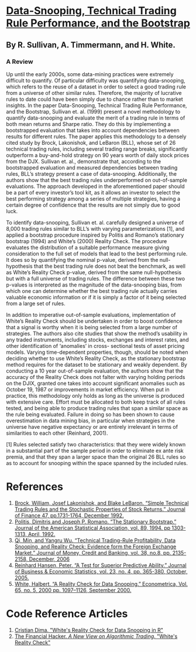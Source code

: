 # [Data-Snooping, Technical Trading Rule Performance, and the Bootstrap](https://www.kevinsheppard.com/images/0/0d/Sullivan_Timmermann_White.pdf)
## By R. Sullivan, A. Timmermann, and H. White.
### A Review

  Up until the early 2000s, some data-mining practices were extremely difficult to quantify. Of particular difficulty was quantifying data-snooping, which refers to the reuse of a dataset in order to select a good trading rule from a universe of other similar rules. Therefore, the majority of lucrative rules to date could have been simply due to chance rather than to market insights. In the paper Data-Snooping, Technical Trading Rule Performance, and the Bootstrap, Sullivan et. al. (1999) present a novel methodology to quantify data-snooping and evaluate the merit of a trading rule in terms of both mean returns and Sharpe ratio. They do this by implementing a bootstrapped evaluation that takes into account dependencies between results for different rules. The paper applies this methodology to a densely cited study by Brock, Lakonishok, and LeBaron (BLL), whose set of 26 technical trading rules, including several trading range breaks, significantly outperform a buy-and-hold strategy on 90 years worth of daily stock prices from the DJX. Sullivan et. al., demonstrate that, according to the bootstrapped evaluation and measured dependencies between trading rules, BLL’s strategy present a case of data-snooping. Additionally, the authors show that the best trading rules underperformed on out-of-sample evaluations. The approach developed in the aforementioned paper should be a part of every investor’s tool kit, as it allows an investor to select the best performing strategy among a series of multiple strategies, having a certain degree of confidence that the results are not simply due to good luck.<br>
  
  To identify data-snooping, Sullivan et. al. carefully designed a universe of 8,000 trading rules similar to BLL’s with varying parameterizations [1], and applied a bootstrap procedure inspired by Politis and Romano’s stationary bootstrap (1994) and White’s (2000) Reality Check. The procedure evaluates the distribution of a suitable performance measure giving consideration to the full set of models that lead to the best performing rule. It does so by quantifying the nominal p-value, derived from the null-hypothesis that the best trading rule does not beat the benchmark, as well as White’s Reality Check p-value, derived from the same null-hypothesis but with a full universe of trading rules. The difference between these two p-values is interpreted as the magnitude of the data-snooping bias, from which one can determine whether the best trading rule actually carries valuable economic information or if it is simply a factor of it being selected from a large set of rules.<br>
  
  In addition to imperative out-of-sample evaluations, implementation of White’s Reality Check should be undertaken in order to boost confidence that a signal is worthy when it is being selected from a large number of strategies. The authors also cite studies that show the method’s usability in any traded instruments, including stocks, exchanges and interest rates, and other identification of ‘anomalies’ in cross- sectional tests of asset pricing models. Varying time-dependent properties, though, should be noted when deciding whether to use White’s Reality Check, as the stationary bootstrap method requires for the dataset to be stationary and weakly dependent. By conducting a 10 year out-of-sample evaluation, the authors show that the accuracy of the Reality Check does not falter with varying holding periods on the DJIX, granted one takes into account significant anomalies such as October 19, 1987 or improvements in market efficiency. When put in practice, this methodology only holds as long as the universe is produced with extensive care. Effort must be allocated to both keep track of all rules tested, and being able to produce trading rules that span a similar space as the rule being evaluated. Failure in doing so has been shown to cause overestimation in data mining bias, in particular when strategies in the universe have negative expectancy or are entirely irrelevant in terms of similarities to each other (Reinhard, 2001). 


[1] Rules selected satisfy two characteristics: that they were widely known in a substantial part of the sample period in order to eliminate ex ante risk premia, and that they span a larger space than the original 26 BLL rules so as to account for snooping within the space spanned by the included rules.

# References
1. [Brock, William, Josef Lakonishok, and Blake LeBaron. “Simple Technical Trading Rules and the Stochastic Properties of Stock Returns.” Journal of Finance 47, pp.1731-1764, December 1992.](https://onlinelibrary.wiley.com/doi/abs/10.1111/j.1540-6261.1992.tb04681.x)
2. [Politis, Dimitris and Joseph P. Romano. “The Stationary Bootstrap.” Journal of the American Statistical Association, vol. 89, 1994. pp 1303-1313, April, 1992.](https://statistics.stanford.edu/sites/default/files/EFS%20NSF%20365.pdf)
3. [Qi, Min, and Yangru Wu. “Technical Trading-Rule Profitability, Data Snooping, and Reality Check: Evidence form the Foreign Exchange Market.” Journal of Money, Credit and Banking, vol. 38, no.8, pp. 2135-2158, December, 2006](http://andromeda.rutgers.edu/~yangruwu/TechTrade_JMCB.pdf)
4. [Reinhard Hansen, Peter. “A Test for Superior Predictive Ability.” Journal of Business & Economic Statistics, vol. 23, no. 4, pp. 365-380, October, 2005.](http://www-siepr.stanford.edu/workp/swp05003.pdf)
5. [White, Halbert. “A Reality Check for Data Snooping.” Econometrica, Vol. 65, no. 5, 2000 pp. 1097–1126, September 2000.](https://www.ssc.wisc.edu/~bhansen/718/White2000.pdf)

# Code Reference Articles
1. [Cristian Dima. "White's Reality Check for Data Snooping in R"](http://www.cristiandima.com/white-s-reality-check-for-data-snooping-in-r/)
2. [The Financial Hacker. _A New View on Algorithmic Trading_. "White's Reality Check"](http://www.financial-hacker.com/whites-reality-check/)
